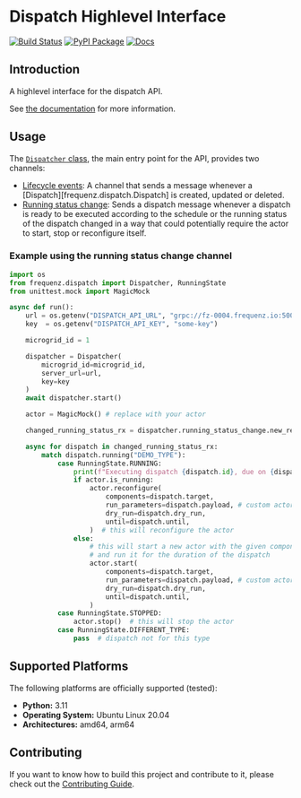 # Dispatch Highlevel Interface

[![Build Status](https://github.com/frequenz-floss/frequenz-dispatch-python/actions/workflows/ci.yaml/badge.svg)](https://github.com/frequenz-floss/frequenz-dispatch-python/actions/workflows/ci.yaml)
[![PyPI Package](https://img.shields.io/pypi/v/frequenz-dispatch)](https://pypi.org/project/frequenz-dispatch/)
[![Docs](https://img.shields.io/badge/docs-latest-informational)](https://frequenz-floss.github.io/frequenz-dispatch-python/)

## Introduction

A highlevel interface for the dispatch API.

See [the documentation](https://frequenz-floss.github.io/frequenz-dispatch-python/v0.1/reference/frequenz/dispatch) for more information.

## Usage

The [`Dispatcher` class](https://frequenz-floss.github.io/frequenz-dispatch-python/v0.1/reference/frequenz/dispatch/#frequenz.dispatch.Dispatcher), the main entry point for the API, provides two channels:

* [Lifecycle events](https://frequenz-floss.github.io/frequenz-dispatch-python/v0.1/reference/frequenz/dispatch/#frequenz.dispatch.Dispatcher.lifecycle_events): A channel that sends a message whenever a [Dispatch][frequenz.dispatch.Dispatch] is created, updated or deleted.
* [Running status change](https://frequenz-floss.github.io/frequenz-dispatch-python/v0.1/reference/frequenz/dispatch/#frequenz.dispatch.Dispatcher.running_status_change): Sends a dispatch message whenever a dispatch is ready to be executed according to the schedule or the running status of the dispatch changed in a way that could potentially require the actor to start, stop or reconfigure itself.

### Example using the running status change channel

```python
import os
from frequenz.dispatch import Dispatcher, RunningState
from unittest.mock import MagicMock

async def run():
    url = os.getenv("DISPATCH_API_URL", "grpc://fz-0004.frequenz.io:50051")
    key  = os.getenv("DISPATCH_API_KEY", "some-key")

    microgrid_id = 1

    dispatcher = Dispatcher(
        microgrid_id=microgrid_id,
        server_url=url,
        key=key
    )
    await dispatcher.start()

    actor = MagicMock() # replace with your actor

    changed_running_status_rx = dispatcher.running_status_change.new_receiver()

    async for dispatch in changed_running_status_rx:
        match dispatch.running("DEMO_TYPE"):
            case RunningState.RUNNING:
                print(f"Executing dispatch {dispatch.id}, due on {dispatch.start_time}")
                if actor.is_running:
                    actor.reconfigure(
                        components=dispatch.target,
                        run_parameters=dispatch.payload, # custom actor parameters
                        dry_run=dispatch.dry_run,
                        until=dispatch.until,
                    )  # this will reconfigure the actor
                else:
                    # this will start a new actor with the given components
                    # and run it for the duration of the dispatch
                    actor.start(
                        components=dispatch.target,
                        run_parameters=dispatch.payload, # custom actor parameters
                        dry_run=dispatch.dry_run,
                        until=dispatch.until,
                    )
            case RunningState.STOPPED:
                actor.stop()  # this will stop the actor
            case RunningState.DIFFERENT_TYPE:
                pass  # dispatch not for this type
```

## Supported Platforms

The following platforms are officially supported (tested):

- **Python:** 3.11
- **Operating System:** Ubuntu Linux 20.04
- **Architectures:** amd64, arm64

## Contributing

If you want to know how to build this project and contribute to it, please
check out the [Contributing Guide](CONTRIBUTING.md).
